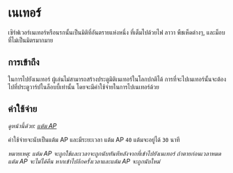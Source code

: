 # เนเทอร์

เซิร์ฟเวอร์เนเทอร์หรือนรกนั้นเป็นมิติที่อันตรายแห่งหนึ่ง ที่เต็มไปด้วยไฟ ลาวา พืชเห็ดต่างๆ, และม็อบที่ไม่เป็นมิตรมากมาย 

## การเข้าถึง 

ในการไปยังเนเทอร์ ผู้เล่นไม่สามารถสร้างประตูมิติเนเทอร์ในโลกปกติได้ การที่จะไปเนเทอร์นั้นจะต้องไปที่ประตูวาร์ปในล็อบบี้เท่านั้น โดยจะมีค่าใช้จ่ายในการไปเนเทอร์ด้วย

## ค่าใช้จ่าย 

*ดูหน้านี้ด้วย: [แต้ม AP](/wiki/AP)*

ค่าใช้จ่ายจะนับเป็นแต้ม AP และมีระยะเวลา แต้ม AP `40` แต้มจะอยู่ได้ `30` นาที

*หมายเหตุ: แต้ม AP จะถูกใช้และเวลาจะถูกนับทันทีหลังจากที่เข้าไปยังเนเทอร์ ถ้าตายก่อนเวลาหมดแต้ม AP จะไม่ได้คืน หากเข้าไปอีกครั้งเวลาและแต้ม AP จะถูกนับใหม่*
